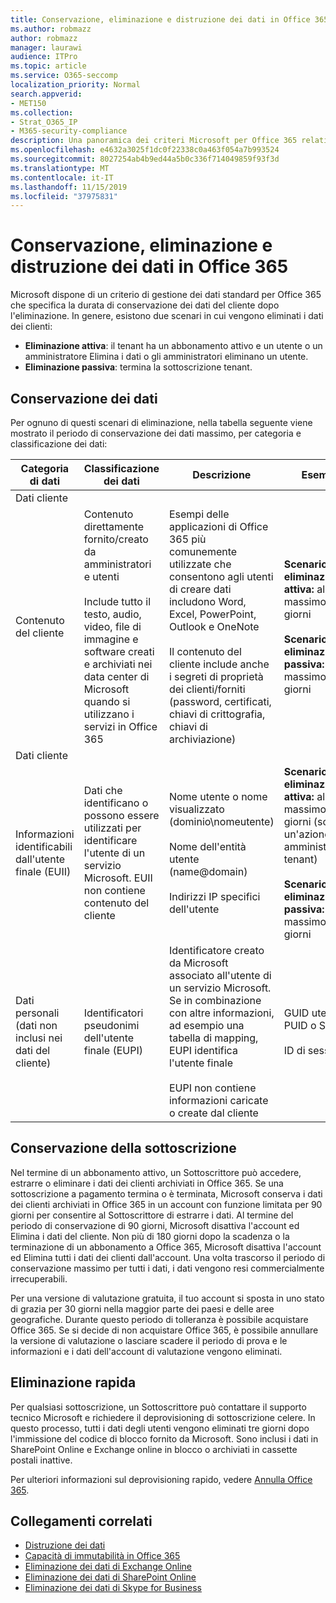 ```yaml
---
title: Conservazione, eliminazione e distruzione dei dati in Office 365
ms.author: robmazz
author: robmazz
manager: laurawi
audience: ITPro
ms.topic: article
ms.service: O365-seccomp
localization_priority: Normal
search.appverid:
- MET150
ms.collection:
- Strat_O365_IP
- M365-security-compliance
description: Una panoramica dei criteri Microsoft per Office 365 relativa a conservazione, eliminazione e distruzione dei dati.
ms.openlocfilehash: e4632a3025f1dc0f22338c0a463f054a7b993524
ms.sourcegitcommit: 8027254ab4b9ed44a5b0c336f714049859f93f3d
ms.translationtype: MT
ms.contentlocale: it-IT
ms.lasthandoff: 11/15/2019
ms.locfileid: "37975831"
---
```

# <a name="data-retention-deletion-and-destruction-in-office-365"></a>Conservazione, eliminazione e distruzione dei dati in Office 365

Microsoft dispone di un criterio di gestione dei dati standard per Office 365 che specifica la durata di conservazione dei dati del cliente dopo l'eliminazione. In genere, esistono due scenari in cui vengono eliminati i dati dei clienti:

- **Eliminazione attiva**: il tenant ha un abbonamento attivo e un utente o un amministratore Elimina i dati o gli amministratori eliminano un utente.
- **Eliminazione passiva**: termina la sottoscrizione tenant.

## <a name="data-retention"></a>Conservazione dei dati

Per ognuno di questi scenari di eliminazione, nella tabella seguente viene mostrato il periodo di conservazione dei dati massimo, per categoria e classificazione dei dati:

| Categoria di dati | Classificazione dei dati | Descrizione | Esempi | Periodo di conservazione |
|-----------------|-----------------|-----------------|----------------------------------|-------------------------------|
| Dati cliente
 | Contenuto del cliente| Contenuto direttamente fornito/creato da amministratori e utenti <br><br> Include tutto il testo, audio, video, file di immagine e software creati e archiviati nei data center di Microsoft quando si utilizzano i servizi in Office 365 | Esempi delle applicazioni di Office 365 più comunemente utilizzate che consentono agli utenti di creare dati includono Word, Excel, PowerPoint, Outlook e OneNote <br><br> Il contenuto del cliente include anche i segreti di proprietà dei clienti/forniti (password, certificati, chiavi di crittografia, chiavi di archiviazione) | **Scenario di eliminazione attiva:** al massimo 30 giorni <br><br> **Scenario di eliminazione passiva:** al massimo 180 giorni |
| Dati cliente
 | Informazioni identificabili dall'utente finale (EUII) | Dati che identificano o possono essere utilizzati per identificare l'utente di un servizio Microsoft. EUII non contiene contenuto del cliente | Nome utente o nome visualizzato (dominio\nomeutente) <br><br> Nome dell'entità utente (name@domain) <br><br>  Indirizzi IP specifici dell'utente | **Scenario di eliminazione attiva:** al massimo 180 giorni (solo un'azione di amministratore tenant) <br><br> **Scenario di eliminazione passiva:** al massimo 180 giorni |
| Dati personali <br> (dati non inclusi nei dati del cliente) | Identificatori pseudonimi dell'utente finale (EUPI) | Identificatore creato da Microsoft associato all'utente di un servizio Microsoft. Se in combinazione con altre informazioni, ad esempio una tabella di mapping, EUPI identifica l'utente finale <br><br> EUPI non contiene informazioni caricate o create dal cliente | GUID utente, PUID o SID <br><br> ID di sessione | **Scenario di eliminazione attiva:** al massimo 30 giorni <br><br> **Scenario di eliminazione passiva:** al massimo 180 giorni |

## <a name="subscription-retention"></a>Conservazione della sottoscrizione

Nel termine di un abbonamento attivo, un Sottoscrittore può accedere, estrarre o eliminare i dati dei clienti archiviati in Office 365. Se una sottoscrizione a pagamento termina o è terminata, Microsoft conserva i dati dei clienti archiviati in Office 365 in un account con funzione limitata per 90 giorni per consentire al Sottoscrittore di estrarre i dati. Al termine del periodo di conservazione di 90 giorni, Microsoft disattiva l'account ed Elimina i dati del cliente. Non più di 180 giorni dopo la scadenza o la terminazione di un abbonamento a Office 365, Microsoft disattiva l'account ed Elimina tutti i dati dei clienti dall'account. Una volta trascorso il periodo di conservazione massimo per tutti i dati, i dati vengono resi commercialmente irrecuperabili.

Per una versione di valutazione gratuita, il tuo account si sposta in uno stato di grazia per 30 giorni nella maggior parte dei paesi e delle aree geografiche. Durante questo periodo di tolleranza è possibile acquistare Office 365. Se si decide di non acquistare Office 365, è possibile annullare la versione di valutazione o lasciare scadere il periodo di prova e le informazioni e i dati dell'account di valutazione vengono eliminati.

## <a name="expedited-deletion"></a>Eliminazione rapida

Per qualsiasi sottoscrizione, un Sottoscrittore può contattare il supporto tecnico Microsoft e richiedere il deprovisioning di sottoscrizione celere. In questo processo, tutti i dati degli utenti vengono eliminati tre giorni dopo l'immissione del codice di blocco fornito da Microsoft. Sono inclusi i dati in SharePoint Online e Exchange online in blocco o archiviati in cassette postali inattive.

Per ulteriori informazioni sul deprovisioning rapido, vedere [Annulla Office 365](https://support.office.com/article/Cancel-Office-365-for-business-b1bc0bef-4608-4601-813a-cdd9f746709a).

## <a name="related-links"></a>Collegamenti correlati

- [Distruzione dei dati](office-365-data-destruction.md)
- [Capacità di immutabilità in Office 365](office-365-data-immutability.md)
- [Eliminazione dei dati di Exchange Online](office-365-exchange-online-data-deletion.md)
- [Eliminazione dei dati di SharePoint Online](office-365-sharepoint-online-data-deletion.md)
- [Eliminazione dei dati di Skype for Business](office-365-skype-data-deletion.md)